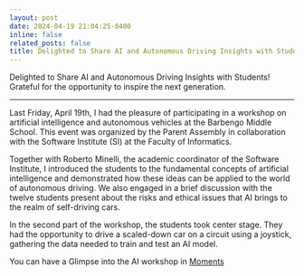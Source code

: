 ```yaml
---
layout: post
date: 2024-04-19 21:04:25-0400
inline: false
related_posts: false
title: Delighted to Share AI and Autonomous Driving Insights with Students! Grateful for the opportunity to inspire the next generation.
---
```


Delighted to Share AI and Autonomous Driving Insights with Students! Grateful for the opportunity to inspire the next generation.

---

Last Friday, April 19th, I had the pleasure of participating in a workshop on artificial intelligence and autonomous vehicles at the Barbengo Middle School. This event was organized by the Parent Assembly in collaboration with the Software Institute (SI) at the Faculty of Informatics.

Together with Roberto Minelli, the academic coordinator of the Software Institute, I introduced the students to the fundamental concepts of artificial intelligence and demonstrated how these ideas can be applied to the world of autonomous driving. We also engaged in a brief discussion with the twelve students present about the risks and ethical issues that AI brings to the realm of self-driving cars.

In the second part of the workshop, the students took center stage. They had the opportunity to drive a scaled-down car on a circuit using a joystick, gathering the data needed to train and test an AI model.

You can have a Glimpse into the AI workshop in <a href = "https://pasinisamuele.github.io/moments/barbengo24/">Moments</a>